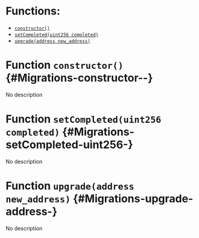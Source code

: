 

# Functions:
- [`constructor()`](#Migrations-constructor--)
- [`setCompleted(uint256 completed)`](#Migrations-setCompleted-uint256-)
- [`upgrade(address new_address)`](#Migrations-upgrade-address-)


# Function `constructor()` {#Migrations-constructor--}
No description
# Function `setCompleted(uint256 completed)` {#Migrations-setCompleted-uint256-}
No description
# Function `upgrade(address new_address)` {#Migrations-upgrade-address-}
No description

